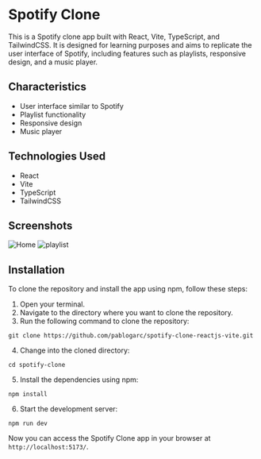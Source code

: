 # Spotify Clone

This is a Spotify clone app built with React, Vite, TypeScript, and TailwindCSS. It is designed for learning purposes and aims to replicate the user interface of Spotify, including features such as playlists, responsive design, and a music player.

## Characteristics

- User interface similar to Spotify
- Playlist functionality
- Responsive design
- Music player

## Technologies Used

- React
- Vite
- TypeScript
- TailwindCSS

## Screenshots

![Home](https://github.com/pablogarc/spotify-clone-reactjs-vite/assets/43918722/1bbd8596-58ab-4f39-b021-9c435e008a78)
![playlist](https://github.com/pablogarc/spotify-clone-reactjs-vite/assets/43918722/26f0ed16-87cc-4950-a8b7-47cfe0ffe848)

## Installation

To clone the repository and install the app using npm, follow these steps:

1. Open your terminal.
2. Navigate to the directory where you want to clone the repository.
3. Run the following command to clone the repository:

  ```shell
  git clone https://github.com/pablogarc/spotify-clone-reactjs-vite.git
  ```

4. Change into the cloned directory:

  ```shell
  cd spotify-clone
  ```

5. Install the dependencies using npm:

  ```shell
  npm install
  ```

6. Start the development server:

  ```shell
  npm run dev
  ```

Now you can access the Spotify Clone app in your browser at `http://localhost:5173/`.
